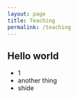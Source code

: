 ```yaml
---
layout: page
title: Teaching
permalink: /teaching
---
```


## Hello world
- 1
- another thing
- shide



